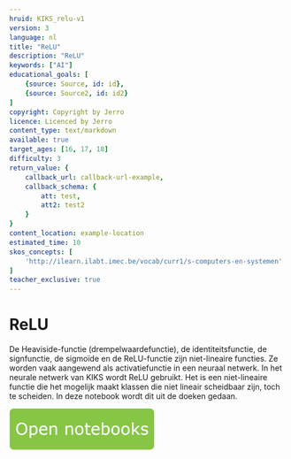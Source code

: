 ```yaml
---
hruid: KIKS_relu-v1
version: 3
language: nl
title: "ReLU"
description: "ReLU"
keywords: ["AI"]
educational_goals: [
    {source: Source, id: id}, 
    {source: Source2, id: id2}
]
copyright: Copyright by Jerro
licence: Licenced by Jerro
content_type: text/markdown
available: true
target_ages: [16, 17, 18]
difficulty: 3
return_value: {
    callback_url: callback-url-example,
    callback_schema: {
        att: test,
        att2: test2
    }
}
content_location: example-location
estimated_time: 10
skos_concepts: [
    'http://ilearn.ilabt.imec.be/vocab/curr1/s-computers-en-systemen'
]
teacher_exclusive: true
---
```


# ReLU
De Heaviside-functie (drempelwaardefunctie), de identiteitsfunctie, de signfunctie, de sigmoïde en de ReLU-functie zijn niet-lineaire functies. Ze worden
vaak aangewend als activatiefunctie in een neuraal netwerk. In het neurale netwerk van KIKS wordt ReLU gebruikt. Het is een niet-lineaire functie die het mogelijk maakt klassen die niet lineair scheidbaar zijn, toch te scheiden. In deze notebook wordt dit uit de doeken gedaan. 

[![](embed/Knop.png "Knop")](https://kiks.ilabt.imec.be/jupyterhub/?id=1752 "Re LU")
